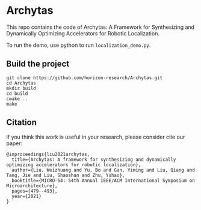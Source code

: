# Archytas

This repo contains the code of Archytas: A Framework for Synthesizing and Dynamically Optimizing Accelerators for Robotic Localization.

To run the demo, use python to run `localization_demo.py`.



## Build the project
```
git clone https://github.com/horizon-research/Archytas.git
cd Archytas
mkdir build
cd build
cmake ..
make
```

## Citation

If you think this work is useful in your research, please consider cite our paper:
```
@inproceedings{liu2021archytas,
  title={Archytas: A framework for synthesizing and dynamically optimizing accelerators for robotic localization},
  author={Liu, Weizhuang and Yu, Bo and Gan, Yiming and Liu, Qiang and Tang, Jie and Liu, Shaoshan and Zhu, Yuhao},
  booktitle={MICRO-54: 54th Annual IEEE/ACM International Symposium on Microarchitecture},
  pages={479--493},
  year={2021}
}
```